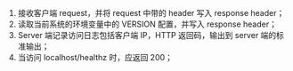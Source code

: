 1. 接收客户端 request，并将 request 中带的 header 写入 response header；
2. 读取当前系统的环境变量中的 VERSION 配置，并写入 response header；
3. Server 端记录访问日志包括客户端 IP，HTTP 返回码，输出到 server 端的标准输出；
4. 当访问 localhost/healthz 时，应返回 200；